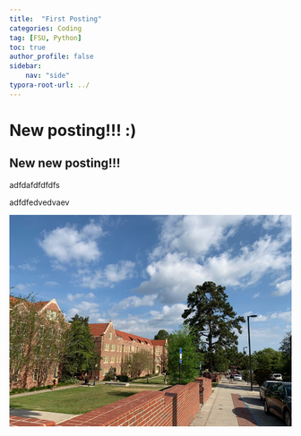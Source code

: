 ```yaml
---
title:  "First Posting"
categories: Coding
tag: [FSU, Python]
toc: true
author_profile: false
sidebar:
    nav: "side"
typora-root-url: ../
---
```








# New posting!!! :)
## New new posting!!!

adfdafdfdfdfs

adfdfedvedvaev









![KakaoTalk_20210129_113109202_17](/images/2023-04-13-first/KakaoTalk_20210129_113109202_17.jpg )
